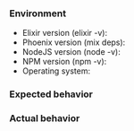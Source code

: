 <!--
### Precheck

* For general discussions and support, use Stack Overflow or the Elixir Forum
* For proposing and discussing new features, start a thread on the Phoenix Core mailing list
* For bugs, do a quick search and make sure the bug has not yet been reported
* Ensure that this issue is related to the Phoenix library and not one of the dependencies listed in mix.exs (Ecto, Plug, etc.)
* All checked? Be nice and have fun!
-->

### Environment

* Elixir version (elixir -v):
* Phoenix version (mix deps):
* NodeJS version (node -v):
* NPM version (npm -v):
* Operating system:

### Expected behavior


### Actual behavior

